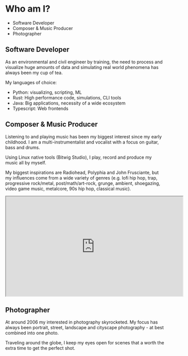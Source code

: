 # Who am I?

* Software Developer
* Composer & Music Producer
* Photographer


## Software Developer

As an environmental and civil engineer by training, 
the need to process and visualize huge amounts of data 
and simulating real world phenomena has always been my cup of tea.

My languages of choice:
* Python: visualizing, scripting, ML
* Rust: High performance code, simulations, CLI tools
* Java: Big applications, necessity of a wide ecosystem
* Typescript: Web frontends


## Composer & Music Producer

Listening to and playing music has been my biggest interest since my early childhood. 
I am a multi-instrumentalist and vocalist with a focus on guitar, bass and drums.

Using Linux native tools (Bitwig Studio), I play, record and produce my music all by myself. 

My biggest inspirations are Radiohead, Polyphia and John Frusciante, 
but my influences come from a wide variety of genres (e.g. lofi hip hop, trap, progressive rock/metal, post/math/art-rock, grunge, ambient, shoegazing, video game music, metalcore, 90s hip hop, classical music).

 <iframe width="560" height="315" src="https://www.youtube.com/embed/2pp2SPDk1is" title="YouTube video player" frame border="0" allow="accelerometer; autoplay; clipboard-write; encrypted-media; gyroscope; picture-in-picture" allowfullscreen></iframe>


## Photographer

At around 2006 my interested in photography skyrocketed. 
My focus has always been portrait, street, landscape and cityscape photography - at best combined into one photo.

Traveling around the globe, I keep my eyes open for scenes that a worth the extra time to get the perfect shot.

